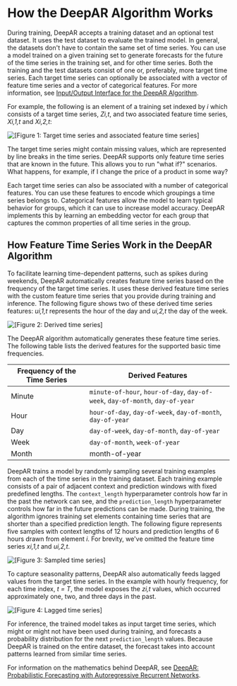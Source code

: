 # How the DeepAR Algorithm Works<a name="deepar_how-it-works"></a>

During training, DeepAR accepts a training dataset and an optional test dataset\. It uses the test dataset to evaluate the trained model\. In general, the datasets don't have to contain the same set of time series\. You can use a model trained on a given training set to generate forecasts for the future of the time series in the training set, and for other time series\. Both the training and the test datasets consist of one or, preferably, more target time series\. Each target time series can optionally be associated with a vector of feature time series and a vector of categorical features\. For more information, see [Input/Output Interface for the DeepAR Algorithm](deepar.md#deepar-inputoutput)\. 

For example, the following is an element of a training set indexed by *i* which consists of a target time series, *Zi,t*, and two associated feature time series, *Xi,1,t* and *Xi,2,t*:

![\[Figure 1: Target time series and associated feature time series\]](http://docs.aws.amazon.com/sagemaker/latest/dg/images/ts-full-159.base.png)

The target time series might contain missing values, which are represented by line breaks in the time series\. DeepAR supports only feature time series that are known in the future\. This allows you to run "what if?" scenarios\. What happens, for example, if I change the price of a product in some way? 

Each target time series can also be associated with a number of categorical features\. You can use these features to encode which groupings a time series belongs to\. Categorical features allow the model to learn typical behavior for groups, which it can use to increase model accuracy\. DeepAR implements this by learning an embedding vector for each group that captures the common properties of all time series in the group\. 

## How Feature Time Series Work in the DeepAR Algorithm<a name="deepar_under-the-hood"></a>

To facilitate learning time\-dependent patterns, such as spikes during weekends, DeepAR automatically creates feature time series based on the frequency of the target time series\. It uses these derived feature time series with the custom feature time series that you provide during training and inference\. The following figure shows two of these derived time series features: *ui,1,t* represents the hour of the day and *ui,2,t* the day of the week\.

![\[Figure 2: Derived time series\]](http://docs.aws.amazon.com/sagemaker/latest/dg/images/ts-full-159.derived.png)

The DeepAR algorithm automatically generates these feature time series\. The following table lists the derived features for the supported basic time frequencies\.


| Frequency of the Time Series | Derived Features | 
| --- | --- | 
| Minute |  `minute-of-hour`, `hour-of-day`, `day-of-week`, `day-of-month`, `day-of-year`  | 
| Hour |  `hour-of-day`, `day-of-week`, `day-of-month`, `day-of-year`  | 
| Day |  `day-of-week`, `day-of-month`, `day-of-year`  | 
| Week |  `day-of-month`, `week-of-year`  | 
| Month |  month\-of\-year  | 

DeepAR trains a model by randomly sampling several training examples from each of the time series in the training dataset\. Each training example consists of a pair of adjacent context and prediction windows with fixed predefined lengths\. The `context_length` hyperparameter controls how far in the past the network can see, and the `prediction_length` hyperparameter controls how far in the future predictions can be made\. During training, the algorithm ignores training set elements containing time series that are shorter than a specified prediction length\. The following figure represents five samples with context lengths of 12 hours and prediction lengths of 6 hours drawn from element *i*\. For brevity, we've omitted the feature time series *xi,1,t* and *ui,2,t*\.

![\[Figure 3: Sampled time series\]](http://docs.aws.amazon.com/sagemaker/latest/dg/images/ts-full-159.sampled.png)

To capture seasonality patterns, DeepAR also automatically feeds lagged values from the target time series\. In the example with hourly frequency, for each time index, *t = T*, the model exposes the *zi,t* values, which occurred approximately one, two, and three days in the past\.

![\[Figure 4: Lagged time series\]](http://docs.aws.amazon.com/sagemaker/latest/dg/images/ts-full-159.lags.png)

For inference, the trained model takes as input target time series, which might or might not have been used during training, and forecasts a probability distribution for the next `prediction_length` values\. Because DeepAR is trained on the entire dataset, the forecast takes into account patterns learned from similar time series\.

For information on the mathematics behind DeepAR, see [DeepAR: Probabilistic Forecasting with Autoregressive Recurrent Networks](https://arxiv.org/abs/1704.04110)\. 